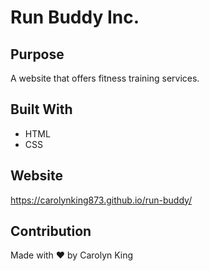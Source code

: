 # Run Buddy Inc.

## Purpose 
A website that offers fitness training services. 

## Built With
* HTML 
* CSS

## Website
https://carolynking873.github.io/run-buddy/

## Contribution 
Made with ❤️ by Carolyn King
